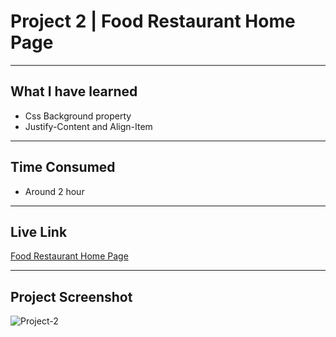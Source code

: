 # Project 2 | Food Restaurant Home Page
---

## What I have learned 

- Css Background property
- Justify-Content and Align-Item
---
## Time Consumed

- Around 2 hour 

---
## Live Link
[Food Restaurant Home Page](https://project-2-by-yash.netlify.app/)

---

## Project Screenshot
![Project-2](/assignment%202.png)